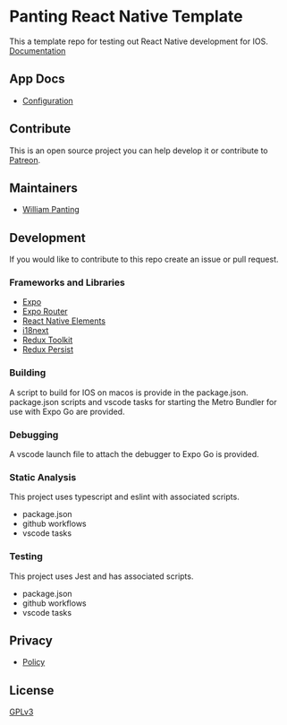 # Panting React Native Template

This a template repo for testing out React Native development for IOS.
[Documentation](https://willtp87.github.io/panting-react-native-template/)

## App Docs

* [Configuration](./docs/config.md)

## Contribute

This is an open source project you can help develop it or contribute to [Patreon](https://www.patreon.com/WilliamPanting).

## Maintainers

* [William Panting](https://github.com/willtp87)

## Development

If you would like to contribute to this repo create an issue or pull request.

### Frameworks and Libraries

* [Expo](https://expo.dev/)
* [Expo Router](https://docs.expo.dev/router/introduction/)
* [React Native Elements](https://reactnativeelements.com/docs)
* [i18next](https://www.i18next.com/)
* [Redux Toolkit](https://redux-toolkit.js.org/)
* [Redux Persist](https://www.npmjs.com/package/redux-persist)

### Building

A script to build for IOS on macos is provide in the package.json.
package.json scripts and vscode tasks for starting the Metro Bundler for use with Expo Go are provided.

### Debugging

A vscode launch file to attach the debugger to Expo Go is provided.

### Static Analysis

This project uses typescript and eslint with associated scripts.

* package.json
* github workflows
* vscode tasks

### Testing

This project uses Jest and has associated scripts.

* package.json
* github workflows
* vscode tasks

## Privacy

* [Policy](./docs/privacyPolicy.md)

## License

[GPLv3](http://www.gnu.org/licenses/gpl-3.0.txt)
